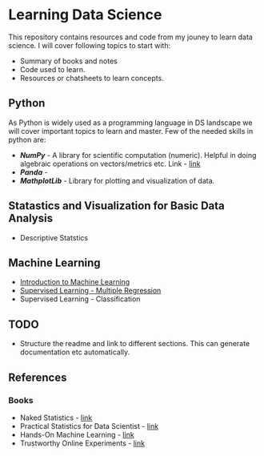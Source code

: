 # Learning Data Science
This repository contains resources and code from my jouney to learn data science. I will cover following topics to start with:
* Summary of books and notes
* Code used to learn.
* Resources or chatsheets to learn concepts.

## Python
As Python is widely used as a programming language in DS landscape we will cover important topics to learn and master. Few of the needed skills in python are:
* ***NumPy*** - A library for scientific computation (numeric). Helpful in doing algebraic operations on vectors/metrics etc. Link - [link](https://github.com/satishThakur/data-science/blob/main/python-resources/numpy-cheatsheet.ipynb "NumPy Cheatsheet")
* ***Panda*** - 
* ***MathplotLib*** - Library for plotting and visualization of data.

## Statastics and Visualization for Basic Data Analysis
* Descriptive Statstics

## Machine Learning
* [Introduction to Machine Learning](https://github.com/satishThakur/data-science/blob/main/machine-learning/ml-intro/notes.md)
* [Supervised Learning - Multiple Regression](https://github.com/satishThakur/data-science/blob/main/machine-learning/multi-regression/notes.md)
* Supervised Learning  - Classification

## TODO
* Structure the readme and link to different sections. This can generate documentation etc automatically.

## References

### Books
* Naked Statistics - [link](https://www.amazon.in/Naked-Statistics-Stripping-Dread-Data/dp/039334777X)
* Practical Statistics for Data Scientist - [link](https://www.amazon.in/Practical-Statistics-Data-Scientists-Essential/dp/8194435005/ref=tmm_pap_swatch_0?_encoding=UTF8&qid=&sr=)
* Hands-On Machine Learning - [link](https://www.amazon.in/Hands-Machine-Learning-Scikit-Learn-Tensor/dp/9352139054/)
* Trustworthy Online Experiments - [link](https://www.amazon.in/Trustworthy-Online-Controlled-Experiments-Practical-ebook/dp/B0845Y3DJV/ref=sr_1_1?keywords=trustworthy+online+controlled+experiments&qid=1656069500&s=books&sprefix=trustworthy%2Cstripbooks%2C183&sr=1-1)
